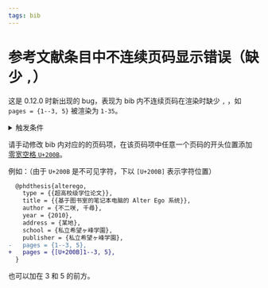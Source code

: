 ```yaml
---
tags: bib
---
```


<!-- 由 QQ 群 zxysdp 发现-->

# 参考文献条目中不连续页码显示错误（缺少 `,`）

这是 0.12.0 时新出现的 bug，表现为 bib 内不连续页码在渲染时缺少 `,` ，如 `pages = {1--3, 5}` 被渲染为 `1-35`。

<details>
<summary>
触发条件
</summary>

1. 页码不连续，使用 `,` 分隔不连续的页码。
2. 不存在不完整的页码区间。
3. 页码均为数字开头。

下面的解决方案就是破坏第三条的条件实现的 workaround。

</details>

请手动修改 bib 内对应的的页码项，在该页码项中任意一个页码的开头位置添加[零宽空格 `U+200B`](https://unicode-explorer.com/c/200B)。

例如：（由于 `U+200B` 是不可见字符，下以 `[U+200B]` 表示字符位置）

```diff
  @phdthesis{alterego,
    type = {{超高校级学位论文}},
    title = {{基于图书室的笔记本电脑的 Alter Ego 系统}},
    author = {不二咲, 千尋},
    year = {2010},
    address = {某地},
    school = {私立希望ヶ峰学園},
    publisher = {私立希望ヶ峰学園},
-   pages = {1--3, 5},
+   pages = {[U+200B]1--3, 5},
  }
```

也可以加在 3 和 5 的前方。
